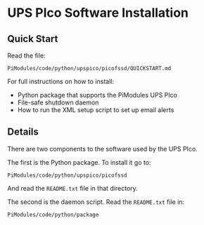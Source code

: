 
UPS PIco Software Installation
==============================

Quick Start
-----------

Read the file:

	PiModules/code/python/upspico/picofssd/QUICKSTART.md

For full instructions on how to install:

* Python package that supports the PiModules UPS PIco
* File-safe shutdown daemon
* How to run the XML setup script to set up email alerts

Details
-------

There are two components to the software used by the UPS PIco.

The first is the Python package.  To install it go to:

	PiModules/code/python/upspico/picofssd

And read the `README.txt` file in that directory.

The second is the daemon script.  Read the `README.txt` file in:

	PiModules/code/python/package
